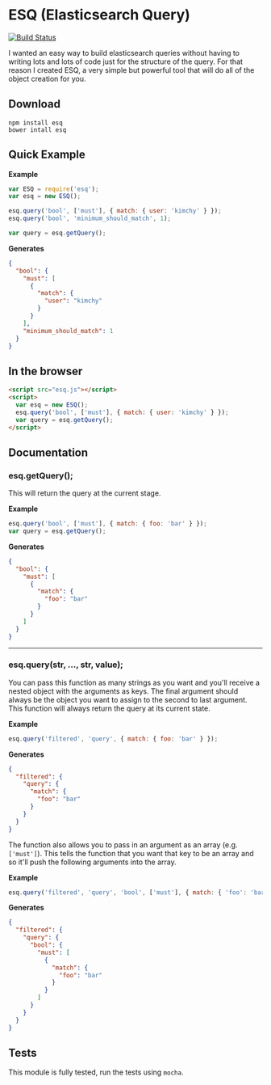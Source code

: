# ESQ (Elasticsearch Query)

[![Build Status](https://travis-ci.org/holidayextras/esq.png?branch=master)](https://travis-ci.org/holidayextras/esq)

I wanted an easy way to build elasticsearch queries without having to writing lots and lots of code just for the structure of the query. For that reason I created ESQ, a very simple but powerful tool that will do all of the object creation for you.

## Download
```
npm install esq
bower intall esq
```

## Quick Example

__Example__
```javascript
var ESQ = require('esq');
var esq = new ESQ();

esq.query('bool', ['must'], { match: { user: 'kimchy' } });
esq.query('bool', 'minimum_should_match', 1);

var query = esq.getQuery();
```

__Generates__
```json
{
  "bool": {
    "must": [
      {
        "match": {
          "user": "kimchy"
        }
      }
    ],
    "minimum_should_match": 1
  }
}
```

## In the browser

```html
<script src="esq.js"></script>
<script>
  var esq = new ESQ();
  esq.query('bool', ['must'], { match: { user: 'kimchy' } });
  var query = esq.getQuery();
</script>
```

## Documentation

### esq.getQuery();
This will return the query at the current stage.

__Example__
```javascript
esq.query('bool', ['must'], { match: { foo: 'bar' } });
var query = esq.getQuery();
```

__Generates__
```json
{
  "bool": {
    "must": [
      {
        "match": {
          "foo": "bar"
        }
      }
    ]
  }
}
```

---

### esq.query(str, ..., str, value);
You can pass this function as many strings as you want and you'll receive a nested object with the arguments as keys. The final argument should always be the object you want to assign to the second to last argument. This function will always return the query at its current state.

__Example__
```javascript
esq.query('filtered', 'query', { match: { foo: 'bar' } });
```

__Generates__
```json
{
  "filtered": {
    "query": {
      "match": {
        "foo": "bar"
      }
    }
  }
}
```

The function also allows you to pass in an argument as an array (e.g. `['must']`). This tells the function that you want that key to be an array and so it'll push the following arguments into the array.

__Example__
```javascript
esq.query('filtered', 'query', 'bool', ['must'], { match: { 'foo': 'bar' } });
```

__Generates__
```json
{
  "filtered": {
    "query": {
      "bool": {
        "must": [
          {
            "match": {
              "foo": "bar"
            }
          }
        ]
      }
    }
  }
}
```

## Tests

This module is fully tested, run the tests using `mocha`.
